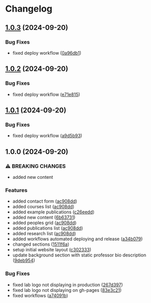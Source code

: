 # Changelog

## [1.0.3](https://github.com/User-Experience-and-Interaction-Design/uxid.ca/compare/v1.0.2...v1.0.3) (2024-09-20)


### Bug Fixes

* fixed deploy workflow ([0a96db1](https://github.com/User-Experience-and-Interaction-Design/uxid.ca/commit/0a96db15d87fc61918a45b8811b54bf3ce382894))

## [1.0.2](https://github.com/User-Experience-and-Interaction-Design/uxid.ca/compare/v1.0.1...v1.0.2) (2024-09-20)


### Bug Fixes

* fixed deploy workflow ([e71e815](https://github.com/User-Experience-and-Interaction-Design/uxid.ca/commit/e71e8152dcd463ea4efcd1d3a3d7c73ec33b22ff))

## [1.0.1](https://github.com/User-Experience-and-Interaction-Design/uxid.ca/compare/v1.0.0...v1.0.1) (2024-09-20)


### Bug Fixes

* fixed deploy workflow ([a9d5b93](https://github.com/User-Experience-and-Interaction-Design/uxid.ca/commit/a9d5b937a0ffc4f56851cc7102bd42c96d76872f))

## 1.0.0 (2024-09-20)


### ⚠ BREAKING CHANGES

* added new content

### Features

* added contact form ([ac908dd](https://github.com/User-Experience-and-Interaction-Design/uxid.ca/commit/ac908dd9483f016f98de648391f58668993d4792))
* added courses list ([ac908dd](https://github.com/User-Experience-and-Interaction-Design/uxid.ca/commit/ac908dd9483f016f98de648391f58668993d4792))
* added example publications ([c26eedd](https://github.com/User-Experience-and-Interaction-Design/uxid.ca/commit/c26eeddc8a945b4ad54800217ad4fe7a49de39a5))
* added new content ([6b63731](https://github.com/User-Experience-and-Interaction-Design/uxid.ca/commit/6b6373124e91c44111d91758e6dc2d740c79f1d2))
* added peoples grid ([ac908dd](https://github.com/User-Experience-and-Interaction-Design/uxid.ca/commit/ac908dd9483f016f98de648391f58668993d4792))
* added publications list ([ac908dd](https://github.com/User-Experience-and-Interaction-Design/uxid.ca/commit/ac908dd9483f016f98de648391f58668993d4792))
* added research list ([ac908dd](https://github.com/User-Experience-and-Interaction-Design/uxid.ca/commit/ac908dd9483f016f98de648391f58668993d4792))
* added workflows automated deploying and release ([a34b079](https://github.com/User-Experience-and-Interaction-Design/uxid.ca/commit/a34b079066d4cbd7996e36940314513f5999e481))
* changed sections ([1511f6a](https://github.com/User-Experience-and-Interaction-Design/uxid.ca/commit/1511f6a1c035b34a45ee976b9c3426b8e847a5c5))
* setup initial website layout ([c302333](https://github.com/User-Experience-and-Interaction-Design/uxid.ca/commit/c302333ceec41bd35d904c03adec46a9242d0c1a))
* update background section with static professor bio description ([9deb954](https://github.com/User-Experience-and-Interaction-Design/uxid.ca/commit/9deb9547b93eaba357e2f75ef96ee5e3baed69df))


### Bug Fixes

* fixed lab logo not displaying in production ([267d397](https://github.com/User-Experience-and-Interaction-Design/uxid.ca/commit/267d3977ff6c4655769778608b036a77ca3e1f42))
* fixed lab logo not displaying on gh-pages ([83e3c21](https://github.com/User-Experience-and-Interaction-Design/uxid.ca/commit/83e3c213071de4bd9ae9ff5c91368e257a636b02))
* fixed workflows ([a74091b](https://github.com/User-Experience-and-Interaction-Design/uxid.ca/commit/a74091bc021c778775b73cf383db7c5663956c1f))
